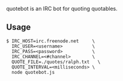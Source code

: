 quotebot is an IRC bot for quoting quotables.

## Usage

```
$ IRC_HOST=irc.freenode.net     \
  IRC_USER=<username>           \
  IRC_PASS=<password>           \
  IRC_CHANNEL=<#channel>        \
  QUOTE_FILE=./quotes/ralph.txt   \
  QUOTE_INTERVAL=<milliseconds> \
  node quotebot.js
```
